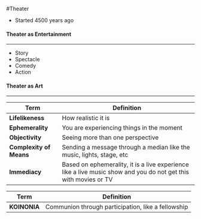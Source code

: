 #Theater
- Started 4500 years ago

#### Theater as Entertainment
-----------------------
- Story
- Spectacle
- Comedy
- Action

#### Theater as Art
---------------------------------
Term | Definition |
-------------- | ------------ |
**Lifelikeness** | How realistic it is |
**Ephemerality** | You are experiencing things in the moment |
**Objectivity**  |  Seeing more than one perspective |
**Complexity of Means** | Sending a message through a median like the music, lights, stage, etc |
**Immediacy** |  Based on ephemerality, it is a live experience like a live music show and you do not get this with movies or TV |


Term | Definition |
----------------- | :----------: |
**KOINONIA** | Communion through participation, like a fellowship |
